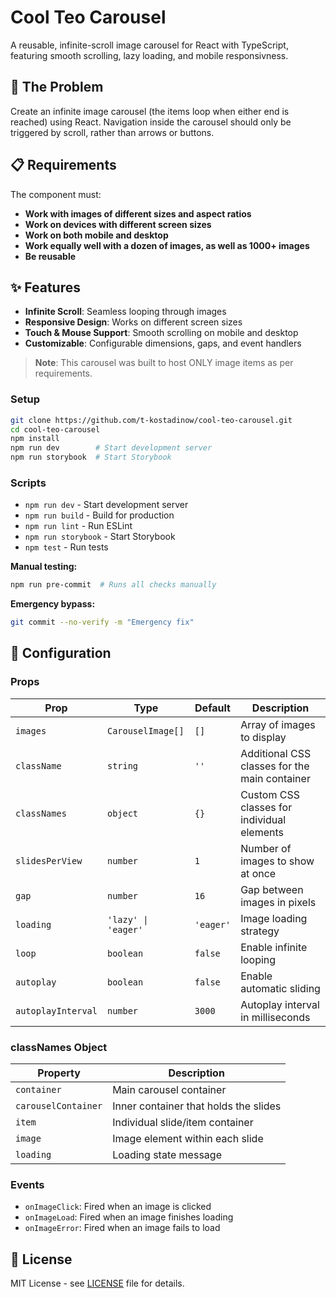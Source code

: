 # Cool Teo Carousel

A reusable, infinite-scroll image carousel for React with TypeScript, featuring smooth scrolling, lazy loading, and mobile responsivness.

## 🎯 The Problem

Create an infinite image carousel (the items loop when either end is reached) using React. Navigation inside the carousel should only be triggered by scroll, rather than arrows or buttons.

## 📋 Requirements

The component must:
- **Work with images of different sizes and aspect ratios**
- **Work on devices with different screen sizes**
- **Work on both mobile and desktop**
- **Work equally well with a dozen of images, as well as 1000+ images**
- **Be reusable**

## ✨ Features

- **Infinite Scroll**: Seamless looping through images
- **Responsive Design**: Works on different screen sizes
- **Touch & Mouse Support**: Smooth scrolling on mobile and desktop
- **Customizable**: Configurable dimensions, gaps, and event handlers

> **Note**: This carousel was built to host ONLY image items as per requirements.

### Setup

```bash
git clone https://github.com/t-kostadinow/cool-teo-carousel.git
cd cool-teo-carousel
npm install
npm run dev        # Start development server
npm run storybook  # Start Storybook
```

### Scripts

- `npm run dev` - Start development server
- `npm run build` - Build for production
- `npm run lint` - Run ESLint
- `npm run storybook` - Start Storybook
- `npm test` - Run tests

**Manual testing:**
```bash
npm run pre-commit  # Runs all checks manually
```

**Emergency bypass:**
```bash
git commit --no-verify -m "Emergency fix"
```

## 🔧 Configuration

### Props

| Prop | Type | Default | Description |
|------|------|---------|-------------|
| `images` | `CarouselImage[]` | `[]` | Array of images to display |
| `className` | `string` | `''` | Additional CSS classes for the main container |
| `classNames` | `object` | `{}` | Custom CSS classes for individual elements |
| `slidesPerView` | `number` | `1` | Number of images to show at once |
| `gap` | `number` | `16` | Gap between images in pixels |
| `loading` | `'lazy' \| 'eager'` | `'eager'` | Image loading strategy |
| `loop` | `boolean` | `false` | Enable infinite looping |
| `autoplay` | `boolean` | `false` | Enable automatic sliding |
| `autoplayInterval` | `number` | `3000` | Autoplay interval in milliseconds |

### classNames Object

| Property | Description |
|----------|-------------|
| `container` | Main carousel container |
| `carouselContainer` | Inner container that holds the slides |
| `item` | Individual slide/item container |
| `image` | Image element within each slide |
| `loading` | Loading state message |

### Events

- `onImageClick`: Fired when an image is clicked
- `onImageLoad`: Fired when an image finishes loading
- `onImageError`: Fired when an image fails to load

## 📄 License

MIT License - see [LICENSE](LICENSE) file for details.
